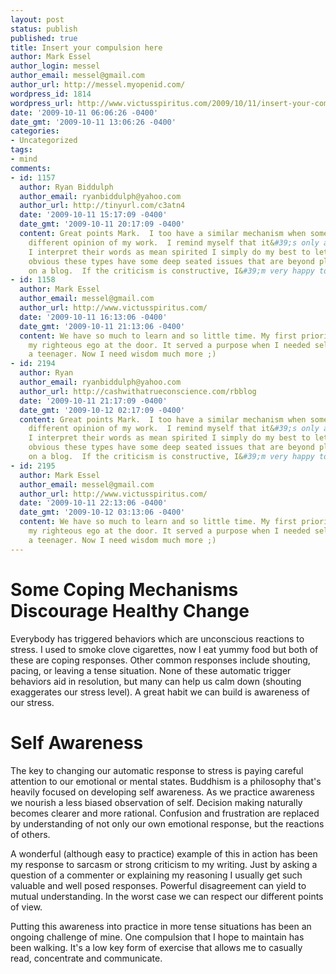 ```yaml
---
layout: post
status: publish
published: true
title: Insert your compulsion here
author: Mark Essel
author_login: messel
author_email: messel@gmail.com
author_url: http://messel.myopenid.com/
wordpress_id: 1814
wordpress_url: http://www.victusspiritus.com/2009/10/11/insert-your-compulsion-here/
date: '2009-10-11 06:06:26 -0400'
date_gmt: '2009-10-11 13:06:26 -0400'
categories:
- Uncategorized
tags:
- mind
comments:
- id: 1157
  author: Ryan Biddulph
  author_email: ryanbiddulph@yahoo.com
  author_url: http://tinyurl.com/c3atn4
  date: '2009-10-11 15:17:09 -0400'
  date_gmt: '2009-10-11 20:17:09 -0400'
  content: Great points Mark.  I too have a similar mechanism when somebody has a
    different opinion of my work.  I remind myself that it&#39;s only a suggestion.  If
    I interpret their words as mean spirited I simply do my best to let it.  It&#39;s
    obvious these types have some deep seated issues that are beyond placing a comment
    on a blog.  If the criticism is constructive, I&#39;m very happy to engage.
- id: 1158
  author: Mark Essel
  author_email: messel@gmail.com
  author_url: http://www.victusspiritus.com/
  date: '2009-10-11 16:13:06 -0400'
  date_gmt: '2009-10-11 21:13:06 -0400'
  content: We have so much to learn and so little time. My first priority is cheking
    my righteous ego at the door. It served a purpose when I needed self esteem as
    a teenager. Now I need wisdom much more ;)
- id: 2194
  author: Ryan
  author_email: ryanbiddulph@yahoo.com
  author_url: http://cashwithatrueconscience.com/rbblog
  date: '2009-10-11 21:17:09 -0400'
  date_gmt: '2009-10-12 02:17:09 -0400'
  content: Great points Mark.  I too have a similar mechanism when somebody has a
    different opinion of my work.  I remind myself that it&#39;s only a suggestion.  If
    I interpret their words as mean spirited I simply do my best to let it.  It&#39;s
    obvious these types have some deep seated issues that are beyond placing a comment
    on a blog.  If the criticism is constructive, I&#39;m very happy to engage.
- id: 2195
  author: Mark Essel
  author_email: messel@gmail.com
  author_url: http://www.victusspiritus.com/
  date: '2009-10-11 22:13:06 -0400'
  date_gmt: '2009-10-12 03:13:06 -0400'
  content: We have so much to learn and so little time. My first priority is checking
    my righteous ego at the door. It served a purpose when I needed self esteem as
    a teenager. Now I need wisdom much more ;)
---
```

<h1>Some Coping Mechanisms Discourage Healthy Change</h1>
<p>Everybody has triggered behaviors which are unconscious reactions to stress. I used to smoke clove cigarettes, now I eat yummy food but both of these are coping responses. Other common responses include shouting, pacing, or leaving a tense situation. None of these automatic trigger behaviors aid in resolution, but many can help us calm down (shouting exaggerates our stress level). A great habit we can build is awareness of our stress.</p>
<h1>Self Awareness</h1>
<p>The key to changing our automatic response to stress is paying careful attention to our emotional or mental states. Buddhism is a philosophy that's heavily focused on developing self awareness. As we practice awareness we nourish a less biased observation of self. Decision making naturally becomes clearer and more rational. Confusion and frustration are replaced by understanding of not only our own emotional response, but the reactions of others. </p>
<p>A wonderful (although easy to practice) example of this in action has been my response to sarcasm or strong criticism to my writing. Just by asking a question of a commenter or explaining my reasoning I usually get such valuable and well posed responses. Powerful disagreement can yield to mutual understanding. In the worst case we can respect our different points of view.</p>
<p>Putting this awareness into practice in more tense situations has been an ongoing challenge of mine. One compulsion that I hope to maintain has been walking. It's a low key form of exercise that allows me to casually read, concentrate and communicate.</p>
